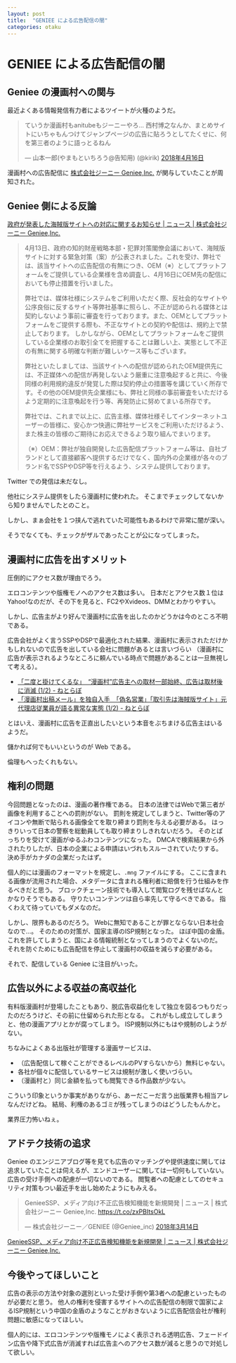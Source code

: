 ```yaml
---
layout: post
title:  "GENIEE による広告配信の闇"
categories: otaku
---
```


# GENIEE による広告配信の闇

## Geniee の漫画村への関与

最近よくある情報発信有力者によるツイートが火種のようだ。

<blockquote class="twitter-tweet" data-lang="ja"><p lang="ja" dir="ltr">ていうか漫画村もanitubeもジーニーやろ… 西村博之なんか、まとめサイトにいちゃもんつけてジャンプページの広告に貼ろうとしてたくせに、何を第三者のように語っとるねん</p>&mdash; 山本一郎(やまもといちろう@告知用) (@kirik) <a href="https://twitter.com/kirik/status/985729450166730752?ref_src=twsrc%5Etfw">2018年4月16日</a></blockquote>
<script async src="https://platform.twitter.com/widgets.js" charset="utf-8"></script>

漫画村への広告配信に [株式会社ジーニー Geniee,Inc\.](https://geniee.co.jp/) が関与していたことが周知された。

## Geniee 側による反論

[政府が発表した海賊版サイトへの対応に関するお知らせ \| ニュース \| 株式会社ジーニー Geniee,Inc\.](https://geniee.co.jp/news/20180417/140)

> 4月13日、政府の知的財産戦略本部・犯罪対策閣僚会議において、海賊版サイトに対する緊急対策（案）が公表されました。これを受け、弊社では、該当サイトへの広告配信の有無につき、OEM（※）としてプラットフォームをご提供している企業様を含め調査し、4月16日にOEM先の配信においても停止措置を行いました。
>
> 弊社では、媒体社様にシステムをご利用いただく際、反社会的なサイトや公序良俗に反するサイト等弊社基準に照らし、不正が認められる媒体とは契約しないよう事前に審査を行っております。また、OEMとしてプラットフォームをご提供する際も、不正なサイトとの契約や配信は、規約上で禁止しております。
しかしながら、OEMとしてプラットフォームをご提供している企業様のお取引全てを把握することは難しい上、実態として不正の有無に関する明確な判断が難しいケース等もございます。
>
> 弊社といたしましては、当該サイトへの配信が認められたOEM提供先には、不正媒体への配信が再発しないよう厳重に注意喚起すると共に、今後同様の利用規約違反が発覚した際は契約停止の措置等を講じていく所存です。その他のOEM提供先企業様にも、弊社と同様の事前審査をいただけるよう定期的に注意喚起を行う等、再発防止に努めてまいる所存です。
>
> 弊社では、これまで以上に、広告主様、媒体社様そしてインターネットユーザーの皆様に、安心かつ快適に弊社サービスをご利用いただけるよう、また株主の皆様のご期待にお応えできるよう取り組んでまいります。
>
>
> （※）OEM：弊社が独自開発した広告配信プラットフォーム等は、自社ブランドとして直接顧客へ提供するだけでなく、国内外の企業様が各々のブランド名でSSPやDSP等を行えるよう、システム提供しております。

Twitter での発信は未だなし。

他社にシステム提供をしたら漫画村に使われた。
そこまでチェックしてないから知りませんでしたとのこと。

しかし、まぁ会社を１つ挟んで逃れていた可能性もあるわけで非常に闇が深い。

そうでなくても、チェックがザルであったことが公になってしまった。

## 漫画村に広告を出すメリット

圧倒的にアクセス数が理由でろう。

エロコンテンツや版権モノへのアクセス数は多い。
日本だとアクセス数１位はYahoo!なのだが、その下を見ると、FC2やXvideos、DMMとわかりやすい。

しかし、広告主がより好んで漫画村に広告を出したのかどうかは今のところ不明である。

広告会社がよく言うSSPやDSPで最適化された結果、漫画村に表示されただけかもしれないので広告を出している会社に問題があるとは言いづらい
（漫画村に広告が表示されるようなところに頼んでいる時点で問題があることは一旦無視して考える）。

- [「二度と掛けてくるな」　“漫画村”広告主への取材一部始終、広告は取材後に消滅 \(1/2\) \- ねとらぼ](http://nlab.itmedia.co.jp/nl/articles/1804/15/news021.html)
- [「漫画村出稿メール」を独自入手　「偽名営業」「取引先は海賊版サイト」元代理店従業員が語る異常な実態 \(1/2\) \- ねとらぼ](http://nlab.itmedia.co.jp/nl/articles/1804/17/news110.html)

とはいえ、漫画村に広告を正直出したいという本音をぶちまける広告主はいるようだ。

儲かれば何でもいいというのが Web である。

倫理もへったくれもない。

## 権利の問題

今回問題となったのは、漫画の著作権である。
日本の法律ではWebで第三者が画像を利用することへの罰則がない。
罰則を規定してしまうと、Twitter等のアイコンや無断で貼られる画像全てを取り締まり罰則を与える必要がある。
はっきりいって日本の警察を総動員しても取り締まりしきれないだろう。
そのとばっちりを受けて漫画がゆるふわコンテンツになった。
DMCAで検索結果から外されたりしたが、日本の企業による申請はいづれもスルーされていたりする。
決め手がカナダの企業だったはず。

個人的には漫画のフォーマットを規定し、`.mng` ファイルにする。
ここに含まれる画像が流用された場合、メタデータに含まれる権利者に賠償を行う仕組みを作るべきだと思う。
ブロックチェーン技術でも導入して閲覧ログを残せばなんとかなりそうでもある。
守りたいコンテンツは自ら率先して守るべきである。
指くわえて待っていてもダメなのだ。

しかし、限界もあるのだろう。
Webに無知であることが罪とならない日本社会なので...。
そのための対策が、国家主導のISP規制となった。
ほぼ中国の金盾。
これを許してしまうと、国による情報統制となってしまうのでよくないのだ。
それを防ぐためにも広告配信を停止して漫画村の収益を減らす必要がある。

それで、配信している Geniee に注目がいった。

## 広告以外による収益の高収益化

有料版漫画村が登場したこともあり、脱広告収益化をして独立を図るつもりだったのだろうけど、その前に仕留められた形となる。
これがもし成立してしまうと、他の漫画アプリとかが腐ってしまう。
ISP規制以外にもはや規制のしようがない。

ちなみによくある出版社が管理する漫画サービスは、

- （広告配信して稼ぐことができるレベルのPVすらないから）無料じゃない。
- 各社が個々に配信しているサービスは規制が激しく使いづらい。
- （漫画村と）同じ金額を払っても閲覧できる作品数が少ない。

こういう印象というか事実がありながら、あーだこーだ言う出版業界も相当アレなんだけどね。
結局、利権のあるゴミが残ってしまうのはどうしたもんかと。

業界圧力怖いねぇ。

## アドテク技術の追求

Geniee のエンジニアブログ等を見ても広告のマッチングや提供速度に関しては追求していたことは伺えるが、エンドユーザーに関しては一切何もしていない。
広告の受け手側への配慮が一切ないのである。
閲覧者への配慮としてのセキュリティ対策もつい最近手を出し始めたようにもみえる。

<blockquote class="twitter-tweet" data-lang="ja"><p lang="ja" dir="ltr">GenieeSSP、メディア向け不正広告検知機能を新規開発 | ニュース | 株式会社ジーニー Geniee,Inc. <a href="https://t.co/zxPBItsOkL">https://t.co/zxPBItsOkL</a></p>&mdash; 株式会社ジーニー／GENIEE (@Geniee_inc) <a href="https://twitter.com/Geniee_inc/status/973806377339703296?ref_src=twsrc%5Etfw">2018年3月14日</a></blockquote>
<script async src="https://platform.twitter.com/widgets.js" charset="utf-8"></script>

[GenieeSSP、メディア向け不正広告検知機能を新規開発 \| ニュース \| 株式会社ジーニー Geniee,Inc\.](https://geniee.co.jp/news/20180314/133)

## 今後やってほしいこと

広告の表示の方法や対象の選別といった受け手側や第3者への配慮といったものが必要だと思う。
他人の権利を侵害するサイトへの広告配信の制限で国家によるISP規制という中国の金盾のようなことがおきないように広告配信会社が権利問題に敏感になってほしい。

個人的には、エロコンテンツや版権モノによく表示される透明広告、フェードイン広告や降下式広告が消滅すれば広告主へのアクセス数が減ると思うので対処して欲しい。
